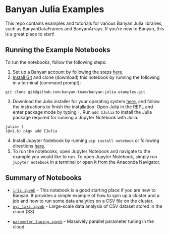 # Banyan Julia Examples

This repo contains examples and tutorials for various Banyan Julia libraries,
such as BanyanDataFrames and BanyanArrays. If you're new to Banyan, this is a
great place to start!

## Running the Example Notebooks

To run the notebooks, follow the following steps:

1. Set up a Banyan account by following the steps [here](https://www.banyancomputing.com/getting-started/).
2. [Install Git](https://git-scm.com/book/en/v2/Getting-Started-Installing-Git) and clone (download) this notebook by running the following in a terminal (command prompt):

```
git clone git@github.com:banyan-team/banyan-julia-examples.git
```

3. Download the Julia installer for your operating system [here](https://julialang.org/downloads/), and follow the instructions to finish the installation. Open Julia in the REPL and enter package mode by typing `]`. Run `add IJulia` to install the Julia package required for running a Jupyter Notebook with Julia.

```
julia> ]
(@v1.6) pkg> add IJulia
```

4. Install Jupyter Notebook by running `pip install notebook` or following directions [here](https://jupyter.org/install).
5. To run the notebooks, open Jupyter Notebook and navigate to the example you would like to run. To open Jupyter Notebook, simply run `jupyter notebook` in a terminal or open it from the Anaconda Navigator.

## Summary of Notebooks

* [`iris.ipynb`](/iris/iris.ipynb) - This notebook is a good starting place if you are new to Banyan. It provides a simple example of how to spin up a cluster and a job and how to run some data analytics on a CSV file on the cluster.
* [`nyc_taxi.ipynb`](/nyc_taxi/nyc_taxi.ipynb) - Large-scale data analysis of CSV dataset stored in the cloud (S3)
- [`parameter_tuning.ipynb`](/parameter_tuning/parameter_tuning.ipynb) - Massively parallel parameter tuning in the cloud
